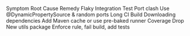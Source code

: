 
Symptom    Root Cause    Remedy
Flaky Integration Test    Port clash    Use @DynamicPropertySource & random ports
Long CI Build    Downloading dependencies    Add Maven cache or use pre-baked runner
Coverage Drop    New utils package    Enforce rule, fail build, add tests
    